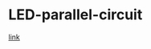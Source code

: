 # LED-parallel-circuit
[link](https://www.tinkercad.com/things/bKMEQbzhQ8B-frantic-robo/editel?sharecode=QaKk1xY9GmvDbFulSPTb_LvsmvNhUGx86LggasBC9BQ)
